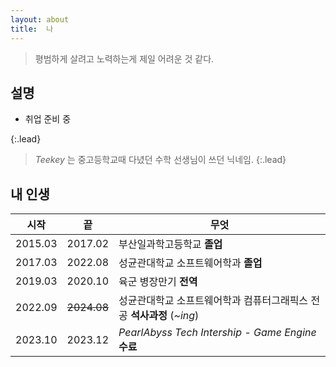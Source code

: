 ```yaml
---
layout: about
title:  나
---
```


<!--author-->
> 평범하게 살려고 노력하는게 제일 어려운 것 같다.

## 설명

- 취업 준비 중

{:.lead}
> _Teekey_ 는 중고등학교때 다녔던 수학 선생님이 쓰던 닉네임.
{:.lead}

## 내 인생

|시작|끝|무엇|
|------|---|---|
|2015.03|2017.02|부산일과학고등학교 __졸업__|
|2017.03|2022.08|성균관대학교 소프트웨어학과 __졸업__|
|2019.03|2020.10|육군 병장만기 __전역__|
|2022.09|~~2024.08~~|성균관대학교 소프트웨어학과 컴퓨터그래픽스 전공 __석사과정__ (_~ing_)|
|2023.10|2023.12|_PearlAbyss Tech Intership - Game Engine_ __수료__|



[blog]: /
[portfolio]: https://hydejack.com/examples/
[resume]: https://hydejack.com/resume/
[download]: https://hydejack.com/download/
[welcome]: https://hydejack.com/
[forms]: https://hydejack.com/forms-by-example/

[features]: #features
[news]: #build-an-audience
[syntax]: syntax-highlighting
[latex]: #beautiful-math
[dark]: https://hydejack.com/blog/hydejack/2018-09-01-introducing-dark-mode/
[search]: https://hydejack.com/#_search-input
[grid]: https://hydejack.com/blog/hydejack/

[lic]: LICENSE.md
[pro]: licenses/PRO.md
[docs]: docs/README.md
[ofln]: docs/advanced.md#enabling-offline-support
[math]: docs/writing.md#adding-math

[kit]: https://github.com/hydecorp/hydejack-starter-kit/releases
[src]: https://github.com/hydecorp/hydejack
[gem]: https://rubygems.org/gems/jekyll-theme-hydejack
[buy]: https://gum.co/nuOluY

[gpss]: https://developers.google.com/speed/pagespeed/insights/?url=https%3A%2F%2Fhydejack.com%2Fdocs%2F
[rouge]: http://rouge.jneen.net
[katex]: https://khan.github.io/KaTeX/
[mathjax]: https://www.mathjax.org/
[tinyletter]: https://tinyletter.com/
